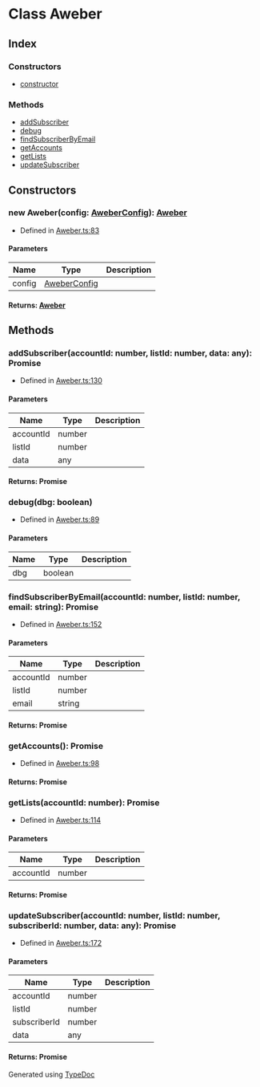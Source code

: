 # Class Aweber
## Index
### Constructors
* [constructor](_aweber_.aweber.md#constructor)
### Methods
* [addSubscriber](_aweber_.aweber.md#addsubscriber)
* [debug](_aweber_.aweber.md#debug)
* [findSubscriberByEmail](_aweber_.aweber.md#findsubscriberbyemail)
* [getAccounts](_aweber_.aweber.md#getaccounts)
* [getLists](_aweber_.aweber.md#getlists)
* [updateSubscriber](_aweber_.aweber.md#updatesubscriber)
## Constructors
### new Aweber(config: [AweberConfig](../interfaces/_aweber_.aweberconfig.md)): [Aweber](_aweber_.aweber.md)
* Defined in [Aweber.ts:83](https://github.com/scippio/api-aweber/blob/4a43372/src/Aweber.ts#L83)
#### Parameters
| Name | Type | Description |
| ---- | ---- | ---- |
| config | [AweberConfig](../interfaces/_aweber_.aweberconfig.md)|  |
#### Returns: [Aweber](_aweber_.aweber.md)
## Methods
### addSubscriber(accountId: number, listId: number, data: any): Promise
* Defined in [Aweber.ts:130](https://github.com/scippio/api-aweber/blob/4a43372/src/Aweber.ts#L130)
#### Parameters
| Name | Type | Description |
| ---- | ---- | ---- |
| accountId | number|  |
| listId | number|  |
| data | any|  |
#### Returns: Promise
### debug(dbg: boolean)
* Defined in [Aweber.ts:89](https://github.com/scippio/api-aweber/blob/4a43372/src/Aweber.ts#L89)
#### Parameters
| Name | Type | Description |
| ---- | ---- | ---- |
| dbg | boolean|  |
### findSubscriberByEmail(accountId: number, listId: number, email: string): Promise
* Defined in [Aweber.ts:152](https://github.com/scippio/api-aweber/blob/4a43372/src/Aweber.ts#L152)
#### Parameters
| Name | Type | Description |
| ---- | ---- | ---- |
| accountId | number|  |
| listId | number|  |
| email | string|  |
#### Returns: Promise
### getAccounts(): Promise
* Defined in [Aweber.ts:98](https://github.com/scippio/api-aweber/blob/4a43372/src/Aweber.ts#L98)
#### Returns: Promise
### getLists(accountId: number): Promise
* Defined in [Aweber.ts:114](https://github.com/scippio/api-aweber/blob/4a43372/src/Aweber.ts#L114)
#### Parameters
| Name | Type | Description |
| ---- | ---- | ---- |
| accountId | number|  |
#### Returns: Promise
### updateSubscriber(accountId: number, listId: number, subscriberId: number, data: any): Promise
* Defined in [Aweber.ts:172](https://github.com/scippio/api-aweber/blob/4a43372/src/Aweber.ts#L172)
#### Parameters
| Name | Type | Description |
| ---- | ---- | ---- |
| accountId | number|  |
| listId | number|  |
| subscriberId | number|  |
| data | any|  |
#### Returns: Promise
Generated using [TypeDoc](http://typedoc.io)